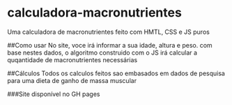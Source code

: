 # calculadora-macronutrientes
Uma calculadora de macronutrientes feito com HMTL, CSS e JS puros

##Como usar
No site, voce irá informar a sua idade, altura e peso. com base nestes dados, o algoritmo construido com o JS irá calcular a quqantidade de macronutrientes necessárias

##Cálculos
Todos os calculos feitos sao embasados em dados de pesquisa para uma dieta de ganho de massa muscular

###Site disponível no GH pages
